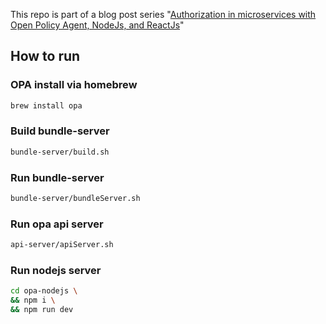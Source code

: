 This repo is part of a blog post series "[Authorization in microservices with Open Policy Agent, NodeJs, and ReactJs](https://pongzt.com/post/opa-intro/)"

## How to run

### OPA install via homebrew
```bash
brew install opa
```
### Build bundle-server
```bash
bundle-server/build.sh
```
### Run bundle-server
```bash
bundle-server/bundleServer.sh
```
### Run opa api server
```bash
api-server/apiServer.sh
```
### Run nodejs server
```bash
cd opa-nodejs \
&& npm i \
&& npm run dev
```